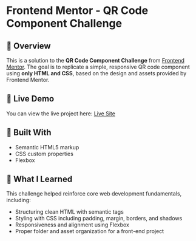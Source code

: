 # Frontend Mentor - QR Code Component Challenge

## 📝 Overview

This is a solution to the **QR Code Component Challenge** from [Frontend Mentor](https://www.frontendmentor.io/). The goal is to replicate a simple, responsive QR code component using **only HTML and CSS**, based on the design and assets provided by Frontend Mentor.

## 🚀 Live Demo

You can view the live project here: [Live Site](https://PranavRowvy/qr-code-component-main/index.html)

## 🔧 Built With

- Semantic HTML5 markup
- CSS custom properties
- Flexbox

## 🎯 What I Learned

This challenge helped reinforce core web development fundamentals, including:

- Structuring clean HTML with semantic tags
- Styling with CSS including padding, margin, borders, and shadows
- Responsiveness and alignment using Flexbox
- Proper folder and asset organization for a front-end project

